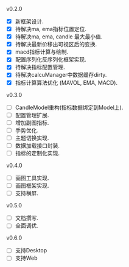 v0.2.0
- [x] 新框架设计.
- [x] 待解决ma, ema指标位置定位.
- [x] 待解决ma, ema, candle 最大最小值.
- [x] 待解决最新价移出可视区后的变换.
- [x] macd指标计算与绘制.
- [x] 配置序列化反序列化框架实现.
- [x] 待解决指标配置管理.
- [x] 待解决calcuManager中数据缓存dirty.
- [x] 指标计算算法优化 (MAVOL, EMA, MACD).

v0.3.0
- [ ] CandleModel重构(指标数据绑定到Model上).
- [ ] 配置管理扩展.
- [ ] 增加副图指标.
- [ ] 手势优化.
- [ ] 主题切换实现.
- [ ] 数据加载接口封装.
- [ ] 指标的定制化实现.

v0.4.0
- [ ] 画图工具实现.
- [ ] 画图框架实现.
- [ ] 支持横屏.

v0.5.0
- [ ] 文档撰写.
- [ ] 全面调优.

v0.6.0
- [ ] 支持Desktop
- [ ] 支持Web
